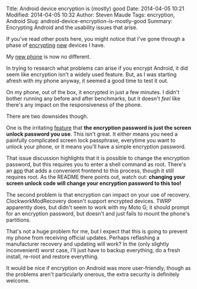 Title: Android device encryption is (mostly) good
Date: 2014-04-05 10:21
Modified: 2014-04-05 10:32
Author: Steven Maude
Tags: encryption, Android
Slug: android-device-encryption-is-mostly-good
Summary: Encrypting Android and the usability issues that arise.

If you've read other posts here, you might notice that I've gone through
a phase of
[encrypting](http://www.stevenmaude.co.uk/2013/09/how-to-secure-your-storage-and-backup.html)
[new](http://www.stevenmaude.co.uk/2013/09/a-beginners-guide-to-os-encryption-dual.html)
devices I have.

My [new
phone](http://www.stevenmaude.co.uk/2014/03/phone-upgrades-and-privacy-downgrades.html)
is now no different.

In trying to research what problems can arise if you encrypt Android, it
did seem like encryption isn't a widely used feature. But, as I was
starting afresh with my phone anyway, it seemed a good time to test it
out.

On my phone, out of the box, it encrypted in just a few minutes. I
didn't bother running any before and after benchmarks, but it doesn't
*feel* like there's any impact on the responsiveness of the phone.

There are two downsides though.

One is the irritating
[feature](https://code.google.com/p/android/issues/detail?id=29468) that
**the encryption password is just the screen unlock password you use**.
This isn't great. It either means you need a painfully complicated
screen lock passphrase, everytime you want to unlock your phone, or it
means you'll have a simple encryption password.

That issue discussion highlights that it is possible to change the
encryption password, but this requires you to enter a shell command as
root. There's an
[app](https://github.com/nelenkov/cryptfs-password-manager) that adds a
convenient frontend to this process, though it still requires root. As
the README there points out, watch out: **changing your screen unlock
code will change your encryption password to this too!**

The second problem is that encryption can impact on your use of
recovery. ClockworkModRecovery doesn't support encrypted devices. TWRP
apparently does, but didn't seem to work with my Moto G; it should
prompt for an encryption password, but doesn't and just fails to mount
the phone's partitions.

That's not a huge problem for me, but I expect that this is going to
prevent my phone from receiving official updates. Perhaps reflashing a
manufacturer recovery and updating will work? In the (only slightly
inconvenient) worst case, I'll just have to backup everything, do a
fresh install, re-root and restore everything.

It would be nice if encryption on Android was more user-friendly, though
as the problems aren't particularly onerous, the extra security is
definitely welcome.
